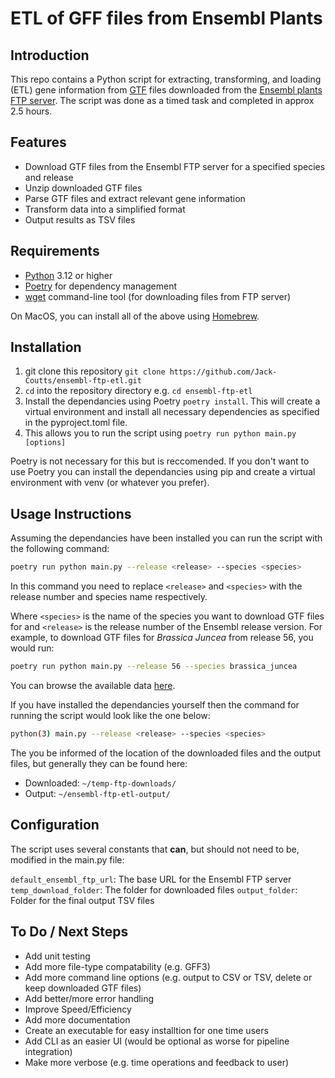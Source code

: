# ETL of GFF files from Ensembl Plants

## Introduction

This repo contains a Python script for extracting, transforming, and loading (ETL) gene information from [GTF](https://www.ensembl.org/info/website/upload/gff.html) files downloaded from the [Ensembl plants FTP server](https://ftp.ensemblgenomes.ebi.ac.uk/pub/plants/). The script was done as a timed task and completed in approx 2.5 hours.


## Features

* Download GTF files from the Ensembl FTP server for a specified species and release
* Unzip downloaded GTF files
* Parse GTF files and extract relevant gene information
* Transform data into a simplified format
* Output results as TSV files


## Requirements

* [Python](https://www.python.org/downloads/) 3.12 or higher
* [Poetry](https://python-poetry.org/docs/) for dependency management
* [wget](https://www.gnu.org/software/wget/) command-line tool (for downloading files from FTP server)

On MacOS, you can install all of the above using [Homebrew](https://brew.sh/).


## Installation

1. git clone this repository `git clone https://github.com/Jack-Coutts/ensembl-ftp-etl.git`
2. `cd` into the repository directory e.g. `cd ensembl-ftp-etl`
3. Install the dependancies using Poetry `poetry install`. This will create a virtual environment and install all necessary dependencies as specified in the pyproject.toml file.
4. This allows you to run the script using `poetry run python main.py [options]`

Poetry is not necessary for this but is reccomended. If you don't want to use Poetry you can install the dependancies using pip and create a virtual environment with venv (or whatever you prefer).


## Usage Instructions

Assuming the dependancies have been installed you can run the script with the following command: 

```bash
poetry run python main.py --release <release> --species <species>

```

In this command you need to replace `<release>` and `<species>` with the release number and species name respectively.


Where `<species>` is the name of the species you want to download GTF files for and `<release>` is the release number of the Ensembl release version. For example, to download GTF files for *Brassica Juncea* from release 56, you would run:

```bash
poetry run python main.py --release 56 --species brassica_juncea

```

You can browse the available data [here](https://ftp.ensemblgenomes.ebi.ac.uk/pub/plants/).


If you have installed the dependancies yourself then the command for running the script would look like the one below:

```bash
python(3) main.py --release <release> --species <species>

```

The you be informed of the location of the downloaded files and the output files, but generally they can be found here:

* Downloaded: `~/temp-ftp-downloads/`
* Output: `~/ensembl-ftp-etl-output/`

## Configuration

The script uses several constants that **can**, but should not need to be, modified in the main.py file:

`default_ensembl_ftp_url`: The base URL for the Ensembl FTP server
`temp_download_folder`: The folder for downloaded files
`output_folder`: Folder for the final output TSV files


## To Do / Next Steps

* Add unit testing
* Add more file-type compatability (e.g. GFF3)
* Add more command line options (e.g. output to CSV or TSV, delete or keep downloaded GTF files)
* Add better/more error handling
* Improve Speed/Efficiency
* Add more documentation
* Create an executable for easy installtion for one time users
* Add CLI as an easier UI (would be optional as worse for pipeline integration)
* Make more verbose (e.g. time operations and feedback to user)

